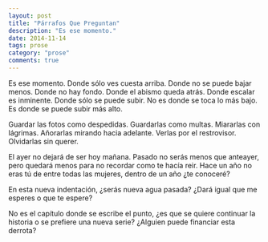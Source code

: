 ```yaml
---
layout: post
title: "Párrafos Que Preguntan"
description: "Es ese momento."
date: 2014-11-14
tags: prose
category: "prose"
comments: true
---
```


Es ese momento. Donde sólo ves cuesta arriba. Donde no se puede bajar menos. Donde no hay fondo. Donde el abismo queda atrás. Donde escalar es inminente. Donde sólo se puede subir. No es donde se toca lo más bajo. Es donde se puede subir más alto.

Guardar las fotos como despedidas. Guardarlas como multas. Miararlas con lágrimas. Añorarlas mirando hacia adelante. Verlas por el restrovisor. Olvidarlas sin querer.

El ayer no dejará de ser hoy mañana. Pasado no serás menos que anteayer, pero quedará menos para no recordar como te hacía reir. Hace un año no eras tú de entre todas las mujeres, dentro de un año ¿te conoceré?

En esta nueva indentación, ¿serás nueva agua pasada? ¿Dará igual que me esperes o que te espere?

No es el capítulo donde se escribe el punto, ¿es que se quiere continuar la historia o se prefiere una nueva serie? ¿Alguien puede financiar esta derrota?
